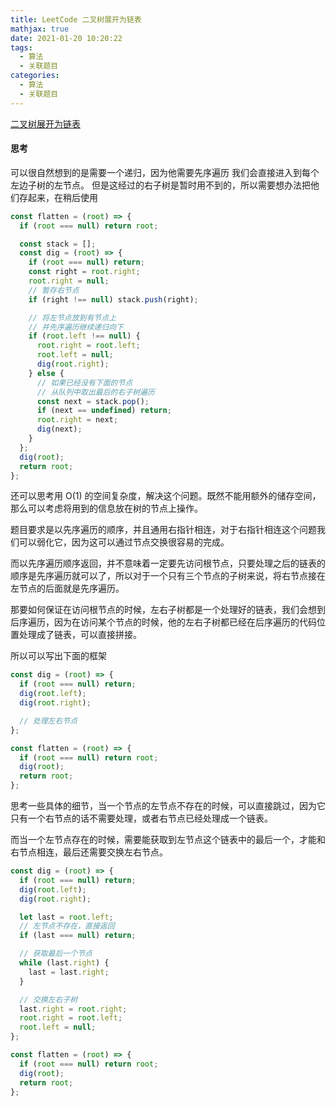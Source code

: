```yaml
---
title: LeetCode 二叉树展开为链表
mathjax: true
date: 2021-01-20 10:20:22
tags:
  - 算法
  - 关联题目
categories:
  - 算法
  - 关联题目
---
```


[二叉树展开为链表](https://leetcode.cn/problems/flatten-binary-tree-to-linked-list/description/)

#### 思考

可以很自然想到的是需要一个递归，因为他需要先序遍历
我们会直接进入到每个左边子树的左节点。
但是这经过的右子树是暂时用不到的，所以需要想办法把他们存起来，在稍后使用

<!-- It's natural to think that a recursive approach is needed, as it requires a pre-order traversal.
We will directly move into the left node of each left subtree.
However, the right subtrees encountered along the way are temporarily unused,
so we need a way to store them for later use. -->

```javascript
const flatten = (root) => {
  if (root === null) return root;

  const stack = [];
  const dig = (root) => {
    if (root === null) return;
    const right = root.right;
    root.right = null;
    // 暂存右节点
    if (right !== null) stack.push(right);

    // 将左节点放到有节点上
    // 并先序遍历继续递归向下
    if (root.left !== null) {
      root.right = root.left;
      root.left = null;
      dig(root.right);
    } else {
      // 如果已经没有下面的节点
      // 从队列中取出最后的右子树遍历
      const next = stack.pop();
      if (next == undefined) return;
      root.right = next;
      dig(next);
    }
  };
  dig(root);
  return root;
};
```

还可以思考用 O(1) 的空间复杂度，解决这个问题。既然不能用额外的储存空间，那么可以考虑将用到的信息放在树的节点上操作。

题目要求是以先序遍历的顺序，并且通用右指针相连，对于右指针相连这个问题我们可以弱化它，因为这可以通过节点交换很容易的完成。

而以先序遍历顺序返回，并不意味着一定要先访问根节点，只要处理之后的链表的顺序是先序遍历就可以了，所以对于一个只有三个节点的子树来说，将右节点接在左节点的后面就是先序遍历。

那要如何保证在访问根节点的时候，左右子树都是一个处理好的链表，我们会想到后序遍历，因为在访问某个节点的时候，他的左右子树都已经在后序遍历的代码位置处理成了链表，可以直接拼接。

所以可以写出下面的框架

<!-- We can also consider solving this problem with O(1) space complexity/kəmˈpleksəti/. Since(通常用于提供上下文或理由而不强调原因。) we cannot use extra/ˈekstrə/ storage space, we might think about leveraging(充分利用) the tree nodes themselves to store and operate on the required information.

The problem requires linking nodes in pre-order traversal order using the right pointer. However, we can simplify this requirement for right-pointer linking, as it can be easily achieved through node rearrangement later.

Returning the nodes in pre-order traversal order doesn't necessarily mean visiting the root node first. As long as the final linked list follows the pre-order traversal sequence, it's valid. For example, in a subtree with only three nodes, connecting the right child to the end of the left child's list achieves the pre-order traversal order.

So, how can we ensure that, when visiting a root node, its left and right subtrees are already processed into linked lists? Post-order traversal comes to mind, as it ensures that when processing a node, its left and right subtrees have already been transformed into linked lists, making it easy to concatenate them.

Based on this, we can construct the following framework: -->

```js
const dig = (root) => {
  if (root === null) return;
  dig(root.left);
  dig(root.right);

  // 处理左右节点
};

const flatten = (root) => {
  if (root === null) return root;
  dig(root);
  return root;
};
```

思考一些具体的细节，当一个节点的左节点不存在的时候，可以直接跳过，因为它只有一个右节点的话不需要处理，或者右节点已经处理成一个链表。

而当一个左节点存在的时候，需要能获取到左节点这个链表中的最后一个，才能和右节点相连，最后还需要交换左右节点。

<!-- When a node does not have a left child, we can simply skip it because if it only has a right child, there is no need for processing, or the right child has already been processed into a linked list.

However, when a left child exists, we need to find the last node in the linked list formed by the left child to connect it with the right child. Finally, we need to swap the left and right children. -->

```js
const dig = (root) => {
  if (root === null) return;
  dig(root.left);
  dig(root.right);

  let last = root.left;
  // 左节点不存在，直接返回
  if (last === null) return;

  // 获取最后一个节点
  while (last.right) {
    last = last.right;
  }

  // 交换左右子树
  last.right = root.right;
  root.right = root.left;
  root.left = null;
};

const flatten = (root) => {
  if (root === null) return root;
  dig(root);
  return root;
};
```
